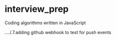 # interview_prep
Coding algorithms written in JavaScript

..../.7.adding github webhook to test for push events